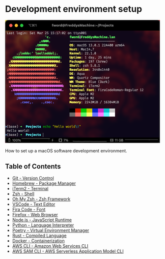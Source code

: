 # Development environment setup

<div align="center">
    <img src="./resources/images/terminal.png" alt="Terminal">
</div>

How to set up a macOS software development environment.

## Table of Contents

-   [Git - Version Control](./chapters/Git/README.md)
-   [Homebrew - Package Manager](./chapters/Homebrew/README.md)
-   [iTerm2 - Terminal](./chapters/iTerm2/README.md)
-   [Zsh - Shell](./chapters/ZSH/README.md)
-   [Oh My Zsh - Zsh Framework](./chapters/Oh_My_Zsh/README.md)
-   [VSCode - Text Editor](./chapters/VSCode/README.md)
-   [Fira Code - Font](./chapters/Fira_Code/README.md)
-   [Firefox - Web Browser](./chapters/Firefox/README.md)
-   [Node.js - JavaScript Runtime](./chapters/Node.js/README.md)
-   [Python - Language Interpreter](./chapters/Python/README.md)
-   [Poetry - Virtual Environment Manager](./chapters/Poetry/README.md)
-   [Rust - Compiled Language](./chapters/Rust/README.md)
-   [Docker - Containerization](./chapters/Docker/README.md)
-   [AWS CLI - Amazon Web Services CLI](./chapters/AWS_CLI/README.md)
-   [AWS SAM CLI - AWS Serverless Application Model CLI](./chapters/AWS_SAM_CLI/README.md)
